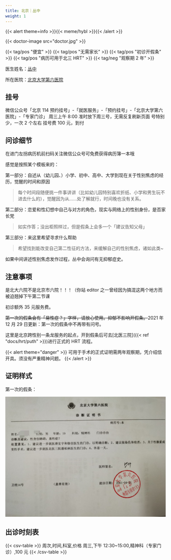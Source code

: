 ```yaml
---
title: 北京｜丛中
weight: 1
---
```


{{< alert theme=info >}}{{< meme/hybl >}}{{< /alert >}}

{{< doctor-image src="doctor.jpg" >}}

{{< tag/pos "便宜" >}} {{< tag/pos "无需家长" >}}
{{< tag/pos "初诊开假条" >}} {{< tag/pos "病历可用于北三 HRT" >}}
{{< tag/neg "观察期 2 年" >}}

医生姓名：[丛中](https://m.haodf.com/doctor/3990.html)

所在医院：[北京大学第六医院](https://amap.com/place/B000A2EF2C)

## 挂号

微信公众号「北京 114 预约挂号」-「就医服务」-「预约挂号」-「北京大学第六医院」-「专家门诊」
周三上午 8:00 准时放下周三号，无需反复刷新页面
号特别少，一次 2 个左右
挂号费 100 元，到付

## 问诊细节

在进门左拐病历机前扫码关注微信公众号可免费获得病历簿一本哦

感觉是按照某个模板来的：

第一部分：自述从（幼儿园、）小学、初中、高中、大学到现在关于性别焦虑的经历，觉醒的时间和原因

> 每个时间段随便挑一件事讲讲（比如幼儿园特别喜欢折纸、小学和男生玩不进去什么的），觉醒因为从……处了解就行，时间晚也没有关系。

第二部分：恋爱和性幻想中自己与对方的角色，现实与网络上的性别身份，是否家长党

> 如实作答；没出柜照样过，但是假条上会多一个「建议告知父母」

第三部分：来这里希望寻求什么帮助

> 希望找到能改变自己第二性征的方法，来缓解自己的性别焦虑，诸如此类~

如果中间讲述性别焦虑发作过程，丛中会询问有无抑郁症史。

## 注意事项

是北大六院不是北京市六院！！！（你站 editor 之一曾经因为搞混这两个地方而被迫翘掉下午第二节课

初诊额外 35 元服务费。

~~第一次的假条会有「易性症？」字样，请放心使用。抑郁不影响开假条。~~2021 年 12 月 29 日更新：第一次的假条中不再带有问号。

这里是北京跨性别一条龙服务的起点，开到假条后可去[北医三院]({{< ref "docs/hrt/puth" >}})进行正式的 HRT 流程。

{{< alert theme="danger" >}}
可用于手术的正式证明需两年观察期，凭介绍信开具。须没有严重精神问题。
{{< /alert >}}

## 证明样式

第一次的假条：

![假条](leave-1.jpg)

## 出诊时刻表

{{< csv-table >}}
周次,时间,科室,价格
周三,下午 12:30~15:00,精神科（专家门诊）,100 元
{{< /csv-table >}}
